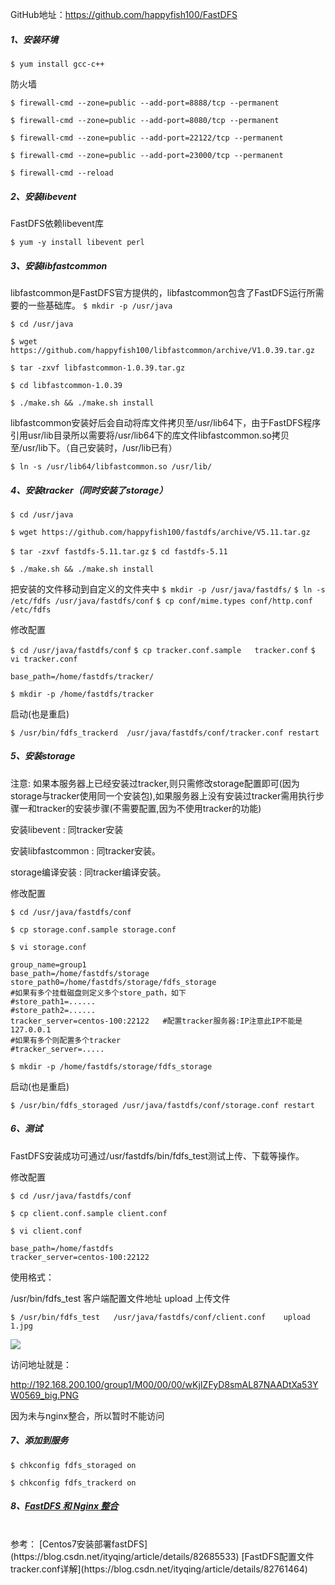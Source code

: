 

GitHub地址：https://github.com/happyfish100/FastDFS

##### 1、安装环境

```$ yum install gcc-c++```

防火墙

```$ firewall-cmd --zone=public --add-port=8888/tcp --permanent```

```$ firewall-cmd --zone=public --add-port=8080/tcp --permanent```

```$ firewall-cmd --zone=public --add-port=22122/tcp --permanent```

```$ firewall-cmd --zone=public --add-port=23000/tcp --permanent```

```$ firewall-cmd --reload```

##### 2、安装libevent

FastDFS依赖libevent库

```$ yum -y install libevent perl```



##### 3、安装libfastcommon

libfastcommon是FastDFS官方提供的，libfastcommon包含了FastDFS运行所需要的一些基础库。
```$ mkdir -p /usr/java```

```$ cd /usr/java```

```$ wget https://github.com/happyfish100/libfastcommon/archive/V1.0.39.tar.gz```

```$ tar -zxvf libfastcommon-1.0.39.tar.gz```

```$ cd libfastcommon-1.0.39```

```$ ./make.sh && ./make.sh install```

libfastcommon安装好后会自动将库文件拷贝至/usr/lib64下，由于FastDFS程序引用usr/lib目录所以需要将/usr/lib64下的库文件libfastcommon.so拷贝至/usr/lib下。（自己安装时，/usr/lib已有）

```$ ln -s /usr/lib64/libfastcommon.so /usr/lib/```



##### 4、安装tracker（同时安装了storage）
```$ cd /usr/java```

```$ wget https://github.com/happyfish100/fastdfs/archive/V5.11.tar.gz```

```$ tar -zxvf fastdfs-5.11.tar.gz```
```$ cd fastdfs-5.11```

```$ ./make.sh && ./make.sh install```

把安装的文件移动到自定义的文件夹中
```$ mkdir -p /usr/java/fastdfs/```
```$ ln -s /etc/fdfs /usr/java/fastdfs/conf```
```$ cp conf/mime.types conf/http.conf /etc/fdfs```

修改配置

```$ cd /usr/java/fastdfs/conf```
```$ cp tracker.conf.sample   tracker.conf```
```$ vi tracker.conf```

```properties
base_path=/home/fastdfs/tracker/
```

```$ mkdir -p /home/fastdfs/tracker ```

启动(也是重启)

```$ /usr/bin/fdfs_trackerd  /usr/java/fastdfs/conf/tracker.conf restart ```



##### 5、安装storage

注意: 如果本服务器上已经安装过tracker,则只需修改storage配置即可(因为storage与tracker使用同一个安装包),如果服务器上没有安装过tracker需用执行步骤一和tracker的安装步骤(不需要配置,因为不使用tracker的功能)

安装libevent : 同tracker安装

安装libfastcommon : 同tracker安装。

storage编译安装 : 同tracker编译安装。



修改配置

```$ cd /usr/java/fastdfs/conf```

```$ cp storage.conf.sample storage.conf```

```$ vi storage.conf```

```properties
group_name=group1
base_path=/home/fastdfs/storage
store_path0=/home/fastdfs/storage/fdfs_storage
#如果有多个挂载磁盘则定义多个store_path，如下
#store_path1=......
#store_path2=......
tracker_server=centos-100:22122   #配置tracker服务器:IP注意此IP不能是127.0.0.1
#如果有多个则配置多个tracker
#tracker_server=.....
```

```$ mkdir -p /home/fastdfs/storage/fdfs_storage```

启动(也是重启)

```$ /usr/bin/fdfs_storaged /usr/java/fastdfs/conf/storage.conf restart```



##### 6、测试

FastDFS安装成功可通过/usr/fastdfs/bin/fdfs_test测试上传、下载等操作。

修改配置

```$ cd /usr/java/fastdfs/conf```

```$ cp client.conf.sample client.conf```

```$ vi client.conf```

```properties
base_path=/home/fastdfs
tracker_server=centos-100:22122
```

使用格式：

/usr/bin/fdfs_test  客户端配置文件地址    upload     上传文件

```$ /usr/bin/fdfs_test   /usr/java/fastdfs/conf/client.conf    upload    1.jpg```

![](../images/16025102-202c24a17eba024e.png)


访问地址就是：

http://192.168.200.100/group1/M00/00/00/wKjIZFyD8smAL87NAADtXa53YW0569_big.PNG

因为未与nginx整合，所以暂时不能访问

##### 7、添加到服务

```$ chkconfig fdfs_storaged on```

```$ chkconfig fdfs_trackerd on```

##### 8、[FastDFS 和 Nginx 整合](10-FastDFS-和-Nginx-整合.md)

<br>
参考：
[Centos7安装部署fastDFS](https://blog.csdn.net/ityqing/article/details/82685533)
[FastDFS配置文件tracker.conf详解](https://blog.csdn.net/ityqing/article/details/82761464)